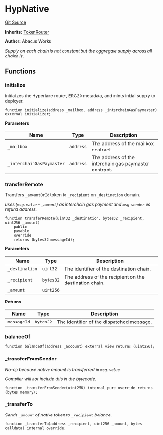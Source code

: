 # HypNative
[Git Source](https://github.com/hyperlane-xyz/hyperlane-monorepo/blob/60f321f452052881dce4e22999022e11fc117456/contracts/HypNative.sol)

**Inherits:**
[TokenRouter](/contracts/libs/TokenRouter.sol/abstract.TokenRouter.md)

**Author:**
Abacus Works

*Supply on each chain is not constant but the aggregate supply across all chains is.*


## Functions
### initialize

Initializes the Hyperlane router, ERC20 metadata, and mints initial supply to deployer.


```solidity
function initialize(address _mailbox, address _interchainGasPaymaster) external initializer;
```
**Parameters**

|Name|Type|Description|
|----|----|-----------|
|`_mailbox`|`address`|The address of the mailbox contract.|
|`_interchainGasPaymaster`|`address`|The address of the interchain gas paymaster contract.|


### transferRemote

Transfers `_amountOrId` token to `_recipient` on `_destination` domain.

*uses (`msg.value` - `_amount`) as interchain gas payment and `msg.sender` as refund address.*


```solidity
function transferRemote(uint32 _destination, bytes32 _recipient, uint256 _amount)
    public
    payable
    override
    returns (bytes32 messageId);
```
**Parameters**

|Name|Type|Description|
|----|----|-----------|
|`_destination`|`uint32`|The identifier of the destination chain.|
|`_recipient`|`bytes32`|The address of the recipient on the destination chain.|
|`_amount`|`uint256`||

**Returns**

|Name|Type|Description|
|----|----|-----------|
|`messageId`|`bytes32`|The identifier of the dispatched message.|


### balanceOf


```solidity
function balanceOf(address _account) external view returns (uint256);
```

### _transferFromSender

*No-op because native amount is transferred in `msg.value`*

*Compiler will not include this in the bytecode.*


```solidity
function _transferFromSender(uint256) internal pure override returns (bytes memory);
```

### _transferTo

*Sends `_amount` of native token to `_recipient` balance.*


```solidity
function _transferTo(address _recipient, uint256 _amount, bytes calldata) internal override;
```

